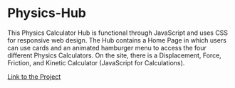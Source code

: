 # Physics-Hub
This Physics Calculator Hub is functional through JavaScript and uses CSS for responsive web design. The Hub contains a Home Page in which users can use cards and an animated hamburger menu to access the four different Physics Calculators. On the site, there is a Displacement, Force, Friction, and Kinetic Calculator (JavaScript for Calculations).   

[Link to the Project](https://calculator-hub.johnnyt001.repl.co/index.html)
